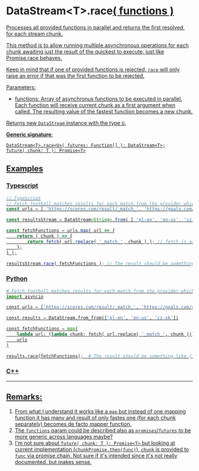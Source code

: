 # DataStream\<T>.race<U>( functions )

Processes all provided functions in parallel and returns the first resolved, for each stream chunk.

This method is to allow running multiple asynchronous operations for each chunk awaiting just the result of the quickest to execute, just like Promise.race behaves.

Keep in mind that if one of provided functions is rejected, `race` will only raise an error if that was the first function to be rejected.

Parameters:

- functions: Array of asynchronus functions to be executed in parallel. Each function will receive current chunk as a first argument when called. The resulting value of the fastest function becomes a new chunk.

Returns new `DataStream` instance with the type `U`.

**Generic signature**:

```
DataStream<T>.race<U>( futures: Function[] ): DataStream<T>;
future( chunk: T ): Promise<T>
```

## Examples

### Typescript

```js
// TypeScript
// Fetch football matches results for each match from the provider which retruns results the fastest.
const urls = [ 'https://scores.com/result/_match_', 'https://goals.com/results/_match_', , 'https://football.com/results/_match_' ];

const resultsStream = DataStream<String>.from( [ 'pl-en', 'en-us', 'cz-sk' ] );

const fetchFunctions = urls.map( url => {
    return ( chunk ) => {
        return fetch( url.replace( '_match_', chunk ) ); // fetch is async
    };
} );

resultsStream.race( fetchFunctions ); // The result should be something like [ '1:0', '2:2', '3:1' ]
```

### Python

```python
# Fetch football matches results for each match from the provider which retruns results the fastest.
import asyncio

const urls = ['https://scores.com/result/_match_', 'https://goals.com/results/_match_', 'https://football.com/results/_match_']

const results = DataStream.from_from(['pl-en', 'en-us', 'cz-sk'])

const fetchFunctions = map(
    lambda url: (lambda chunk: fetch( url.replace( '_match_', chunk ))),
    urls
)

results.race(fetchFunctions);  # The result should be something like [ '1:0', '2:2', '3:1' ]
```

### C++

---

## Remarks:

1. From what I understand it works like a `map` but instead of one mapping function it has many and result of only fastes one (for each chunk separately) becomes de facto mapper function.
1. The `functions` param could be described also as `promises`/`futures` to be more generic across languages maybe?
1. I'm not sure about `future( chunk: T ): Promise<T>` but looking at current implementation (`chunkPromise.then(func)`), `chunk` is provided to `func` via promise chain. Not sure if it's intended since it's not really documented, but makes sense.
